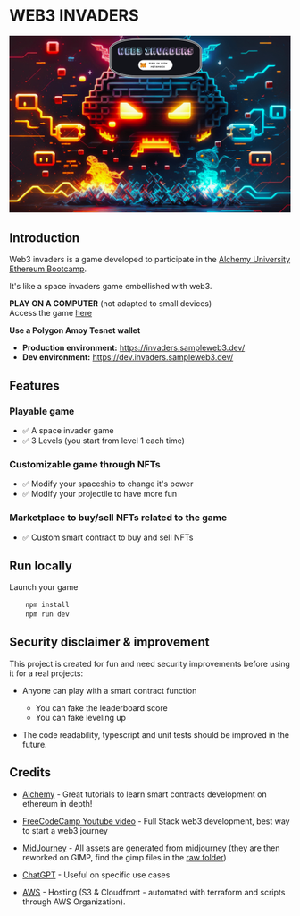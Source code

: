 # WEB3 INVADERS

![Alt text](website/attachements/header.png)

## Introduction

Web3 invaders is a game developed to participate in the [Alchemy University Ethereum Bootcamp](https://university.alchemy.com/).

It's like a space invaders game embellished with web3.

**PLAY ON A COMPUTER** (not adapted to small devices)  
Access the game [here](https://dev.invaders.sampleweb3.dev/)  

**Use a Polygon Amoy Tesnet wallet**

- **Production environment:** https://invaders.sampleweb3.dev/  
- **Dev environment:** https://dev.invaders.sampleweb3.dev/

## Features

### Playable game

- ✅ A space invader game
- ✅ 3 Levels (you start from level 1 each time)

### Customizable game through NFTs

- ✅ Modify your spaceship to change it's power
- ✅ Modify your projectile to have more fun

### Marketplace to buy/sell NFTs related to the game

- ✅ Custom smart contract to buy and sell NFTs

## Run locally

Launch your game
```sh
    npm install
    npm run dev
```

## Security disclaimer & improvement

This project is created for fun and need security improvements before using it for a real projects:
- Anyone can play with a smart contract function
  -  You can fake the leaderboard score
  -  You can fake leveling up

- The code readability, typescript and unit tests should be improved in the future.

## Credits

- [Alchemy](https://www.alchemy.com/) - Great tutorials to learn smart contracts development on ethereum in depth!

- [FreeCodeCamp Youtube video](https://www.youtube.com/watch?v=gyMwXuJrbJQ) - Full Stack web3 development, best way to start a web3 journey
  
- [MidJourney](https://www.midjourney.com/) - All assets are generated from midjourney (they are then reworked on GIMP, find the gimp files in the [raw folder](./website/raw/))

- [ChatGPT](https://openai.com/) - Useful on specific use cases

- [AWS](https://aws.amazon.com/) - Hosting (S3 & Cloudfront - automated with terraform and scripts through AWS Organization).

